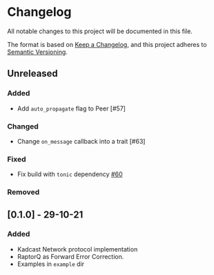# Changelog

All notable changes to this project will be documented in this file.

The format is based on [Keep a Changelog](https://keepachangelog.com/en/1.0.0/),
and this project adheres to [Semantic Versioning](https://semver.org/spec/v2.0.0.html).

## Unreleased

### Added

- Add `auto_propagate` flag to Peer [#57]

### Changed

- Change `on_message` callback into a trait [#63]

### Fixed

- Fix build with `tonic` dependency [#60]

### Removed

## [0.1.0] - 29-10-21

### Added

- Kadcast Network protocol implementation
- RaptorQ as Forward Error Correction.
- Examples in `example` dir

[#60]: https://github.com/dusk-network/kadcast/issues/60
[#60]: https://github.com/dusk-network/kadcast/issues/63
